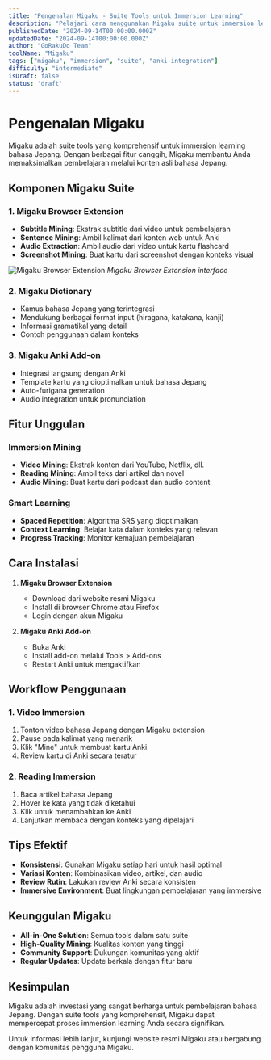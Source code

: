 ```yaml
---
title: "Pengenalan Migaku - Suite Tools untuk Immersion Learning"
description: "Pelajari cara menggunakan Migaku suite untuk immersion learning bahasa Jepang yang efektif dengan browser extension dan Anki integration."
publishedDate: "2024-09-14T00:00:00.000Z"
updatedDate: "2024-09-14T00:00:00.000Z"
author: "GoRakuDo Team"
toolName: "Migaku"
tags: ["migaku", "immersion", "suite", "anki-integration"]
difficulty: "intermediate"
isDraft: false
status: 'draft'
---
```


# Pengenalan Migaku

Migaku adalah suite tools yang komprehensif untuk immersion learning bahasa Jepang. Dengan berbagai fitur canggih, Migaku membantu Anda memaksimalkan pembelajaran melalui konten asli bahasa Jepang.

## Komponen Migaku Suite

### 1. Migaku Browser Extension
- **Subtitle Mining**: Ekstrak subtitle dari video untuk pembelajaran
- **Sentence Mining**: Ambil kalimat dari konten web untuk Anki
- **Audio Extraction**: Ambil audio dari video untuk kartu flashcard
- **Screenshot Mining**: Buat kartu dari screenshot dengan konteks visual

![Migaku Browser Extension](/img/tools/migaku-extension.png)
*Migaku Browser Extension interface*

### 2. Migaku Dictionary
- Kamus bahasa Jepang yang terintegrasi
- Mendukung berbagai format input (hiragana, katakana, kanji)
- Informasi gramatikal yang detail
- Contoh penggunaan dalam konteks

### 3. Migaku Anki Add-on
- Integrasi langsung dengan Anki
- Template kartu yang dioptimalkan untuk bahasa Jepang
- Auto-furigana generation
- Audio integration untuk pronunciation

## Fitur Unggulan

### Immersion Mining
- **Video Mining**: Ekstrak konten dari YouTube, Netflix, dll.
- **Reading Mining**: Ambil teks dari artikel dan novel
- **Audio Mining**: Buat kartu dari podcast dan audio content

### Smart Learning
- **Spaced Repetition**: Algoritma SRS yang dioptimalkan
- **Context Learning**: Belajar kata dalam konteks yang relevan
- **Progress Tracking**: Monitor kemajuan pembelajaran

## Cara Instalasi

1. **Migaku Browser Extension**
   - Download dari website resmi Migaku
   - Install di browser Chrome atau Firefox
   - Login dengan akun Migaku

2. **Migaku Anki Add-on**
   - Buka Anki
   - Install add-on melalui Tools > Add-ons
   - Restart Anki untuk mengaktifkan

## Workflow Penggunaan

### 1. Video Immersion
1. Tonton video bahasa Jepang dengan Migaku extension
2. Pause pada kalimat yang menarik
3. Klik "Mine" untuk membuat kartu Anki
4. Review kartu di Anki secara teratur

### 2. Reading Immersion
1. Baca artikel bahasa Jepang
2. Hover ke kata yang tidak diketahui
3. Klik untuk menambahkan ke Anki
4. Lanjutkan membaca dengan konteks yang dipelajari

## Tips Efektif

- **Konsistensi**: Gunakan Migaku setiap hari untuk hasil optimal
- **Variasi Konten**: Kombinasikan video, artikel, dan audio
- **Review Rutin**: Lakukan review Anki secara konsisten
- **Immersive Environment**: Buat lingkungan pembelajaran yang immersive

## Keunggulan Migaku

- **All-in-One Solution**: Semua tools dalam satu suite
- **High-Quality Mining**: Kualitas konten yang tinggi
- **Community Support**: Dukungan komunitas yang aktif
- **Regular Updates**: Update berkala dengan fitur baru

## Kesimpulan

Migaku adalah investasi yang sangat berharga untuk pembelajaran bahasa Jepang. Dengan suite tools yang komprehensif, Migaku dapat mempercepat proses immersion learning Anda secara signifikan.

Untuk informasi lebih lanjut, kunjungi website resmi Migaku atau bergabung dengan komunitas pengguna Migaku.
